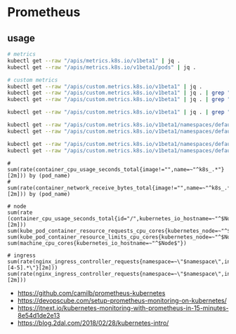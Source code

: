 # Prometheus

## usage

```bash
# metrics
kubectl get --raw "/apis/metrics.k8s.io/v1beta1" | jq .
kubectl get --raw "/apis/metrics.k8s.io/v1beta1/pods" | jq .

# custom metrics
kubectl get --raw "/apis/custom.metrics.k8s.io/v1beta1" | jq .
kubectl get --raw "/apis/custom.metrics.k8s.io/v1beta1" | jq . | grep "\"name\"" | sort
kubectl get --raw "/apis/custom.metrics.k8s.io/v1beta1" | jq . | grep "\"name\"" | sort | grep http_requests

kubectl get --raw "/apis/custom.metrics.k8s.io/v1beta1" | jq . | grep "pods/" | sort

kubectl get --raw "/apis/custom.metrics.k8s.io/v1beta1/namespaces/default/pods/*/cpu_usage" | jq .
kubectl get --raw "/apis/custom.metrics.k8s.io/v1beta1/namespaces/default/pods/*/fs_usage_bytes" | jq .

kubectl get --raw "/apis/custom.metrics.k8s.io/v1beta1/namespaces/default/pods/*/http_requests" | jq .
kubectl get --raw "/apis/custom.metrics.k8s.io/v1beta1/namespaces/default/services/*/http_requests" | jq .

```

```promql
# sum(rate(container_cpu_usage_seconds_total{image!="",name=~"^k8s_.*"}[2m])) by (pod_name)
# sum(rate(container_network_receive_bytes_total{image!="",name=~"^k8s_.*"}[2m])) by (pod_name)

# node
sum(rate (container_cpu_usage_seconds_total{id="/",kubernetes_io_hostname=~"^$Node$"}[2m]))
sum(kube_pod_container_resource_requests_cpu_cores{kubernetes_node=~"^$Node$"})
sum(kube_pod_container_resource_limits_cpu_cores{kubernetes_node=~"^$Node$"})
sum(machine_cpu_cores{kubernetes_io_hostname=~"^$Node$"})

# ingress
sum(rate(nginx_ingress_controller_requests{namespace=~\"$namespace\",ingress=~\"$ingress\",status!~\"[4-5].*\"}[2m]))
sum(rate(nginx_ingress_controller_requests{namespace=~\"$namespace\",ingress=~\"$ingress\"}[2m]))
```

* <https://github.com/camilb/prometheus-kubernetes>
* <https://devopscube.com/setup-prometheus-monitoring-on-kubernetes/>
* <https://itnext.io/kubernetes-monitoring-with-prometheus-in-15-minutes-8e54d1de2e13>
* <https://blog.2dal.com/2018/02/28/kubernetes-intro/>
